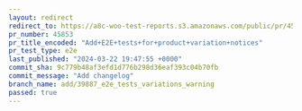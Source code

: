 ```yaml
---
layout: redirect
redirect_to: https://a8c-woo-test-reports.s3.amazonaws.com/public/pr/45853/e2e/index.html
pr_number: 45853
pr_title_encoded: "Add+E2E+tests+for+product+variation+notices"
pr_test_type: e2e
last_published: "2024-03-22 19:47:55 +0000"
commit_sha: 9c779b48af3efd1d776b298d36eaf393c04b70fb
commit_message: "Add changelog"
branch_name: add/39887_e2e_tests_variations_warning
passed: true
---
```

